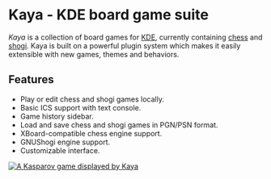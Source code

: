 # Kaya - KDE board game suite #

*Kaya* is a collection of board games for [KDE][], currently containing [chess][] and [shogi][]. Kaya is built on a powerful plugin system which makes it easily extensible with new games, themes and behaviors.

## Features ##

 - Play or edit chess and shogi games locally.
 - Basic ICS support with text console.
 - Game history sidebar.
 - Load and save chess and shogi games in PGN/PSN format.
 - XBoard-compatible chess engine support.
 - GNUShogi engine support.
 - Customizable interface.

[![A Kasparov game displayed by Kaya][thumb1]][shot1]

  [kde]: http://www.kde.org
  [chess]: http://en.wikipedia.org/wiki/Chess
  [shogi]: http://en.wikipedia.org/wiki/Shogi
  [thumb1]: http://pcapriotti.github.com/kaya/images/thumbs/kaya005.png
  [shot1]: http://pcapriotti.github.com/kaya/images/kaya005.png
  